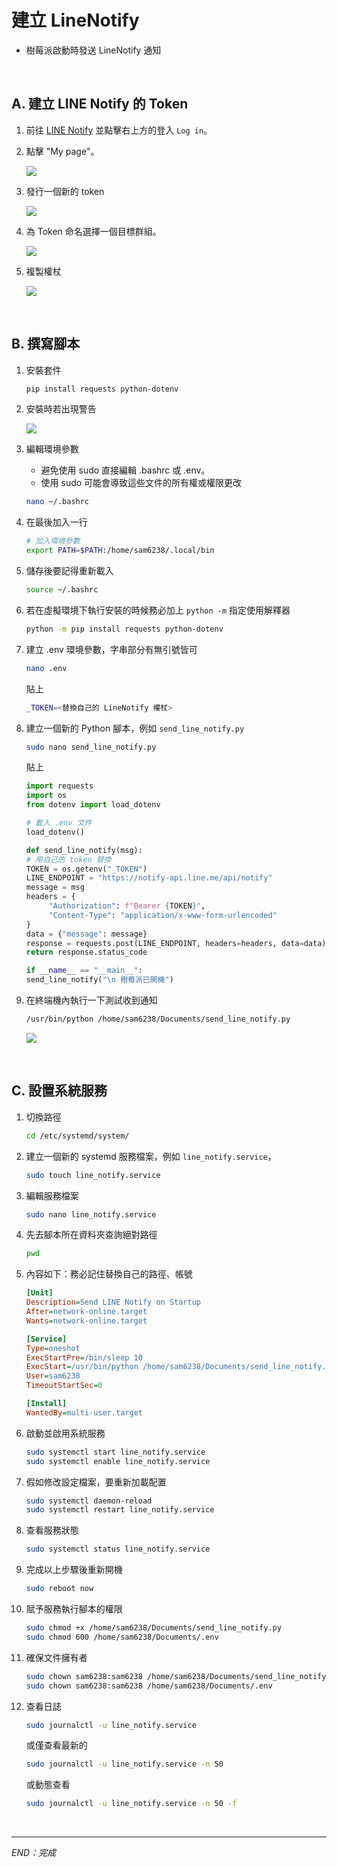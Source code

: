 # 建立 LineNotify

- 樹莓派啟動時發送 LineNotify 通知

<br>

## A. 建立 LINE Notify 的 Token

1. 前往 [LINE Notify](https://notify-bot.line.me/en/) 並點擊右上方的登入 `Log in`。

2. 點擊 "My page"。

     ![](images/img_21.png)

3. 發行一個新的 token

     ![](images/img_22.png)

4. 為 Token 命名選擇一個目標群組。

     ![](images/img_24.png)

5. 複製權杖

     ![](images/img_28.png)

<br>

## B. 撰寫腳本

1. 安裝套件
   ```bash
   pip install requests python-dotenv
   ```

2. 安裝時若出現警告
   
   ![](images/img_29.png)

3. 編輯環境參數
   - 避免使用 sudo 直接編輯 .bashrc 或 .env。
   - 使用 sudo 可能會導致這些文件的所有權或權限更改 

   ```bash
   nano ~/.bashrc
   ```

4. 在最後加入一行

   ```bash
   # 加入環境參數
   export PATH=$PATH:/home/sam6238/.local/bin
   ```

5. 儲存後要記得重新載入

   ```bash
   source ~/.bashrc
   ```

6. 若在虛擬環境下執行安裝的時候務必加上 `python -m` 指定使用解釋器
   ```bash
   python -m pip install requests python-dotenv
   ```

7. 建立 .env 環境參數，字串部分有無引號皆可

   ```bash
   nano .env
   ```
   貼上
   ```bash
   _TOKEN=<替換自己的 LineNotify 權杖>
   ```
   

8. 建立一個新的 Python 腳本，例如 `send_line_notify.py`

   ```bash
   sudo nano send_line_notify.py
   ```
   貼上

     ```python
     import requests
     import os
     from dotenv import load_dotenv

     # 載入 .env 文件
     load_dotenv()

     def send_line_notify(msg):
     # 用自己的 token 替換
     TOKEN = os.getenv("_TOKEN") 
     LINE_ENDPOINT = "https://notify-api.line.me/api/notify"
     message = msg
     headers = {
          "Authorization": f"Bearer {TOKEN}",
          "Content-Type": "application/x-www-form-urlencoded"
     }
     data = {"message": message}
     response = requests.post(LINE_ENDPOINT, headers=headers, data=data)
     return response.status_code

     if __name__ == "__main__":
     send_line_notify("\n 樹莓派已開機")
     ```

9.  在終端機內執行一下測試收到通知

    ```bash
    /usr/bin/python /home/sam6238/Documents/send_line_notify.py
    ```
     
     ![](images/img_27.png)


<br>

## C. 設置系統服務

1. 切換路徑

   ```bash
   cd /etc/systemd/system/
   ```
2. 建立一個新的 systemd 服務檔案，例如 `line_notify.service`，

   ```bash
   sudo touch line_notify.service
   ```

3. 編輯服務檔案

   ```bash
   sudo nano line_notify.service
   ```

4. 先去腳本所在資料夾查詢絕對路徑

   ```bash
   pwd
   ```

5. 內容如下：務必記住替換自己的路徑、帳號
   
   ```ini
   [Unit]
   Description=Send LINE Notify on Startup
   After=network-online.target
   Wants=network-online.target

   [Service]
   Type=oneshot
   ExecStartPre=/bin/sleep 10
   ExecStart=/usr/bin/python /home/sam6238/Documents/send_line_notify.py
   User=sam6238
   TimeoutStartSec=0

   [Install]
   WantedBy=multi-user.target  
   ```


6. 啟動並啟用系統服務

   ```bash
   sudo systemctl start line_notify.service
   sudo systemctl enable line_notify.service
   ```

7. 假如修改設定檔案，要重新加載配置

   ```bash
   sudo systemctl daemon-reload
   sudo systemctl restart line_notify.service
   ```


8. 查看服務狀態

   ```bash
   sudo systemctl status line_notify.service
   ```

9.  完成以上步驟後重新開機

    ```bash
    sudo reboot now
    ```

10. 賦予服務執行腳本的權限

    ```bash
    sudo chmod +x /home/sam6238/Documents/send_line_notify.py
    sudo chmod 600 /home/sam6238/Documents/.env
    ```

   
11. 確保文件擁有者

    ```bash
    sudo chown sam6238:sam6238 /home/sam6238/Documents/send_line_notify.py
    sudo chown sam6238:sam6238 /home/sam6238/Documents/.env
    ```

12. 查看日誌

    ```bash
    sudo journalctl -u line_notify.service
    ```
    或僅查看最新的
    ```bash
    sudo journalctl -u line_notify.service -n 50
    ```
    或動態查看
    ```bash
    sudo journalctl -u line_notify.service -n 50 -f
    ```

<br>

---

_END：完成_